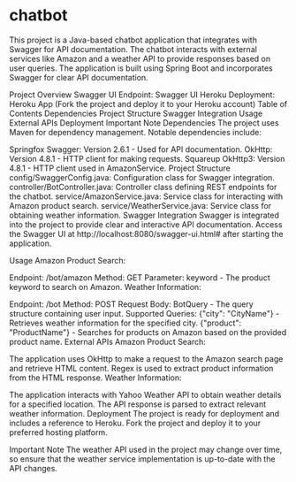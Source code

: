 # chatbot

This project is a Java-based chatbot application that integrates with Swagger for API documentation. The chatbot interacts with external services like Amazon and a weather API to provide responses based on user queries. The application is built using Spring Boot and incorporates Swagger for clear API documentation.

Project Overview
Swagger UI Endpoint: Swagger UI
Heroku Deployment: Heroku App (Fork the project and deploy it to your Heroku account)
Table of Contents
Dependencies
Project Structure
Swagger Integration
Usage
External APIs
Deployment
Important Note
Dependencies
The project uses Maven for dependency management. Notable dependencies include:

Springfox Swagger: Version 2.6.1 - Used for API documentation.
OkHttp: Version 4.8.1 - HTTP client for making requests.
Squareup OkHttp3: Version 4.8.1 - HTTP client used in AmazonService.
Project Structure
config/SwaggerConfig.java: Configuration class for Swagger integration.
controller/BotController.java: Controller class defining REST endpoints for the chatbot.
service/AmazonService.java: Service class for interacting with Amazon product search.
service/WeatherService.java: Service class for obtaining weather information.
Swagger Integration
Swagger is integrated into the project to provide clear and interactive API documentation. Access the Swagger UI at http://localhost:8080/swagger-ui.html# after starting the application.

Usage
Amazon Product Search:

Endpoint: /bot/amazon
Method: GET
Parameter: keyword - The product keyword to search on Amazon.
Weather Information:

Endpoint: /bot
Method: POST
Request Body: BotQuery - The query structure containing user input.
Supported Queries:
{"city": "CityName"} - Retrieves weather information for the specified city.
{"product": "ProductName"} - Searches for products on Amazon based on the provided product name.
External APIs
Amazon Product Search:

The application uses OkHttp to make a request to the Amazon search page and retrieve HTML content.
Regex is used to extract product information from the HTML response.
Weather Information:

The application interacts with Yahoo Weather API to obtain weather details for a specified location.
The API response is parsed to extract relevant weather information.
Deployment
The project is ready for deployment and includes a reference to Heroku. Fork the project and deploy it to your preferred hosting platform.

Important Note
The weather API used in the project may change over time, so ensure that the weather service implementation is up-to-date with the API changes.
